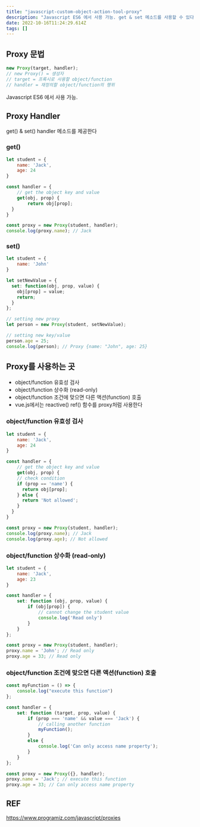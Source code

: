 ```yaml
---
title: "javascript-custom-object-action-tool-proxy"
description: "Javascript ES6 에서 사용 가능. get & set 메소드를 사용할 수 있다.objectfunction 유효성 검사objectfunction 상수화 read-onlyobjectfunction 조건에 맞으면 다른 액션function 호출vu"
date: 2022-10-16T11:24:29.614Z
tags: []
---
```

## Proxy 문법
```js
new Proxy(target, handler);
// new Proxy() = 생성자
// target = 프록시로 사용할 object/function
// handler = 재정의할 object/function의 행위 
```

Javascript ES6 에서 사용 가능. 

## Proxy Handler
get() & set() handler 메소드를 제공한다

### get()
```js
let student = {
    name: 'Jack',
    age: 24
}

const handler = {
    // get the object key and value
    get(obj, prop) {
        return obj[prop];
  }
}

const proxy = new Proxy(student, handler);
console.log(proxy.name); // Jack
```
### set()
```js
let student = {
    name: 'John'
}

let setNewValue = {
  set: function(obj, prop, value) {
    obj[prop] = value;
    return;
  }
};

// setting new proxy
let person = new Proxy(student, setNewValue);

// setting new key/value
person.age = 25;
console.log(person); // Proxy {name: "John", age: 25}
```

## Proxy를 사용하는 곳 
- object/function 유효성 검사
- object/function 상수화 (read-only)
- object/function 조건에 맞으면 다른 액션(function) 호출
- vue.js에서는 reactive() ref() 함수를 proxy처럼 사용한다

### object/function 유효성 검사
```js
let student = {
    name: 'Jack',
    age: 24
}

const handler = {
    // get the object key and value
    get(obj, prop) {
    // check condition
    if (prop == 'name') {
      return obj[prop];
    } else {
      return 'Not allowed';
    }
  }
}

const proxy = new Proxy(student, handler);
console.log(proxy.name); // Jack
console.log(proxy.age); // Not allowed
```
### object/function 상수화 (read-only)
```js
let student = {
    name: 'Jack',
    age: 23
}

const handler = {
    set: function (obj, prop, value) {
        if (obj[prop]) {   
            // cannot change the student value
            console.log('Read only')
        }
    }
};

const proxy = new Proxy(student, handler);
proxy.name = 'John'; // Read only
proxy.age = 33; // Read only
```
### object/function 조건에 맞으면 다른 액션(function) 호출
```js
const myFunction = () => {
    console.log("execute this function")
};

const handler = {
    set: function (target, prop, value) {
        if (prop === 'name' && value === 'Jack') {
            // calling another function
            myFunction();
        }
        else {
            console.log('Can only access name property');
        }
    }
};

const proxy = new Proxy({}, handler);
proxy.name = 'Jack'; // execute this function
proxy.age = 33; // Can only access name property
```


## REF
https://www.programiz.com/javascript/proxies
